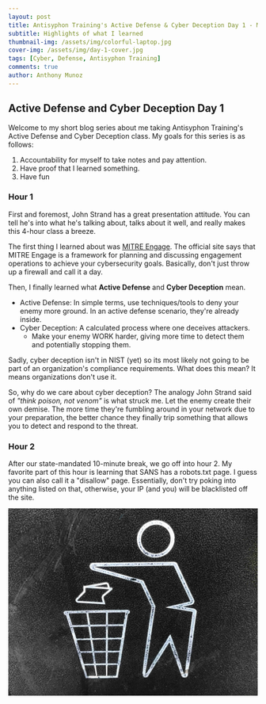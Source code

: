 ```yaml
---
layout: post
title: Antisyphon Training's Active Defense & Cyber Deception Day 1 - My Thoughts 
subtitle: Highlights of what I learned
thumbnail-img: /assets/img/colorful-laptop.jpg
cover-img: /assets/img/day-1-cover.jpg
tags: [Cyber, Defense, Antisyphon Training]
comments: true
author: Anthony Munoz
---
```


## Active Defense and Cyber Deception Day 1

Welcome to my short blog series about me taking Antisyphon Training's Active Defense and Cyber Deception class. My goals for this series is as follows:

1. Accountability for myself to take notes and pay attention.
2. Have proof that I learned something.
3. Have fun

### Hour 1

First and foremost, John Strand has a great presentation attitude. You can tell he's into what he's talking about, talks about it well, and really makes this 4-hour class a breeze.

The first thing I learned about was [MITRE Engage](https://engage.mitre.org). The official site says that MITRE Engage is a framework for planning and discussing engagement operations to achieve your cybersecurity goals. Basically, don't just throw up a firewall and call it a day.

Then, I finally learned what **Active Defense** and **Cyber Deception** mean.

- Active Defense: In simple terms, use techniques/tools to deny your enemy more ground. In an active defense scenario, they're already inside.
- Cyber Deception: A calculated process where one deceives attackers.
  - Make your enemy WORK harder, giving more time to detect them and potentially stopping them.

Sadly, cyber deception isn't in NIST (yet) so its most likely not going to be part of an organization's compliance requirements. What does this mean? It means organizations don't use it.

So, why do we care about cyber deception? The analogy John Strand said of *"think poison, not venom"* is what struck me. Let the enemy create their own demise. The more time they're fumbling around in your network due to your preparation, the better chance they finally trip something that allows you to detect and respond to the threat.

### Hour 2

After our state-mandated 10-minute break, we go off into hour 2. My favorite part of this hour is learning that SANS has a robots.txt page. I guess you can also call it a "disallow" page. Essentially, don't try poking into anything listed on that, otherwise, your IP (and you) will be blacklisted off the site.

![Trash](/assets/img/trash-throw-day-1.jpg)